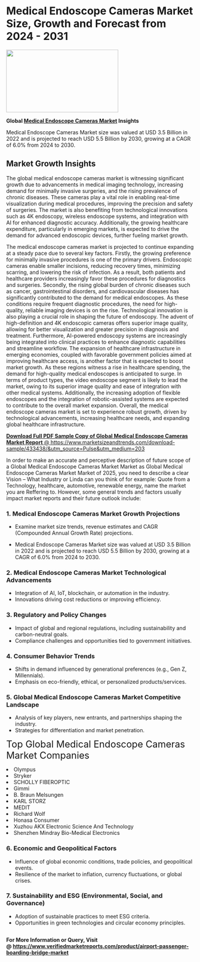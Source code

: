 <H1>Medical Endoscope Cameras Market Size, Growth and Forecast from 2024 - 2031</H1><img class="aligncenter size-medium wp-image-584254" src="https://thirdeyenews.in/wp-content/uploads/2024/09/Global-Market-Research-300x168.jpeg" alt="" width="300" height="168" /><p><strong>Global&nbsp;<a href="https://www.marketsizeandtrends.com/download-sample/433438/&amp;utm_source=Pulse&amp;utm_medium=203">Medical Endoscope Cameras Market</a> Insights</strong></p><p>Medical Endoscope Cameras Market size was valued at USD 3.5 Billion in 2022 and is projected to reach USD 5.5 Billion by 2030, growing at a CAGR of 6.0% from 2024 to 2030.</p><p><h2>Market Growth Insights</h2> <p>The global medical endoscope cameras market is witnessing significant growth due to advancements in medical imaging technology, increasing demand for minimally invasive surgeries, and the rising prevalence of chronic diseases. These cameras play a vital role in enabling real-time visualization during medical procedures, improving the precision and safety of surgeries. The market is also benefiting from technological innovations such as 4K endoscopy, wireless endoscope systems, and integration with AI for enhanced diagnostic accuracy. Additionally, the growing healthcare expenditure, particularly in emerging markets, is expected to drive the demand for advanced endoscopic devices, further fueling market growth.</p> <p><a href="#"></a></p> <p>The medical endoscope cameras market is projected to continue expanding at a steady pace due to several key factors. Firstly, the growing preference for minimally invasive procedures is one of the primary drivers. Endoscopic cameras enable smaller incisions, reducing recovery times, minimizing scarring, and lowering the risk of infection. As a result, both patients and healthcare providers increasingly favor these procedures for diagnostics and surgeries. Secondly, the rising global burden of chronic diseases such as cancer, gastrointestinal disorders, and cardiovascular diseases has significantly contributed to the demand for medical endoscopes. As these conditions require frequent diagnostic procedures, the need for high-quality, reliable imaging devices is on the rise. Technological innovation is also playing a crucial role in shaping the future of endoscopy. The advent of high-definition and 4K endoscopic cameras offers superior image quality, allowing for better visualization and greater precision in diagnosis and treatment. Furthermore, AI-powered endoscopy systems are increasingly being integrated into clinical practices to enhance diagnostic capabilities and streamline workflow. The expansion of healthcare infrastructure in emerging economies, coupled with favorable government policies aimed at improving healthcare access, is another factor that is expected to boost market growth. As these regions witness a rise in healthcare spending, the demand for high-quality medical endoscopes is anticipated to surge. In terms of product types, the video endoscope segment is likely to lead the market, owing to its superior image quality and ease of integration with other medical systems. Additionally, the increasing adoption of flexible endoscopes and the integration of robotic-assisted systems are expected to contribute to the overall market expansion. Overall, the medical endoscope cameras market is set to experience robust growth, driven by technological advancements, increasing healthcare needs, and expanding global healthcare infrastructure. <p><a href="#"></p><p><span class=""><strong>Download Full PDF Sample Copy of Global Medical Endoscope Cameras Market Report</strong> @ <a href="https://www.marketsizeandtrends.com/download-sample/433438/&amp;utm_source=Pulse&amp;utm_medium=203" target="_blank">https://www.marketsizeandtrends.com/download-sample/433438/&amp;utm_source=Pulse&amp;utm_medium=203</a></span></p><p>In order to make an accurate and perceptive description of future scope of a Global&nbsp;Medical Endoscope Cameras Market Market as Global&nbsp;Medical Endoscope Cameras Market Market of 2025, you need to describe a clear Vision &ndash; What Industry or Linda can you think of for example: Quote from a Technology, healthcare, automotive, renewable energy, name the market you are Reffering to. However, some general trends and factors usually impact market reports and their future outlook include:</p><h3>1.&nbsp;<strong>Medical Endoscope Cameras Market Growth Projections</strong></h3><ul><li>Examine market size trends, revenue estimates and CAGR (Compounded Annual Growth Rate) projections.</li><li><p>Medical Endoscope Cameras Market size was valued at USD 3.5 Billion in 2022 and is projected to reach USD 5.5 Billion by 2030, growing at a CAGR of 6.0% from 2024 to 2030.</p></li></ul><h3>2.&nbsp;<strong>Medical Endoscope Cameras Market Technological Advancements</strong></h3><ul><li>Integration of AI, IoT, blockchain, or automation in the industry.</li><li>Innovations driving cost reductions or improving efficiency.</li></ul><h3>3.&nbsp;<strong>Regulatory and Policy Changes</strong></h3><ul><li>Impact of global and regional regulations, including sustainability and carbon-neutral goals.</li><li>Compliance challenges and opportunities tied to government initiatives.</li></ul><h3>4.&nbsp;<strong>Consumer Behavior Trends</strong></h3><ul><li>Shifts in demand influenced by generational preferences (e.g., Gen Z, Millennials).</li><li>Emphasis on eco-friendly, ethical, or personalized products/services.</li></ul><h3>5.&nbsp;<strong>Global Medical Endoscope Cameras Market Competitive Landscape</strong></h3><ul><li>Analysis of key players, new entrants, and partnerships shaping the industry.</li><li>Strategies for differentiation and market penetration.</li></ul><p data-pm-slice="1 1 []"><span style="color: inherit; font-family: inherit; font-size: 25px;">Top Global Medical Endoscope Cameras Market Companies</span></p><div class="" data-test-id=""><p><li>Olympus</li><li> Stryker</li><li> SCHOLLY FIBEROPTIC</li><li> Gimmi</li><li> B. Braun Melsungen</li><li> KARL STORZ</li><li> MEDIT</li><li> Richard Wolf</li><li> Honasa Consumer</li><li> Xuzhou AKX Electronic Science And Technology</li><li> Shenzhen Mindray Bio-Medical Electronics</li></p></div><h3>6.&nbsp;<strong>Economic and Geopolitical Factors</strong></h3><ul><li>Influence of global economic conditions, trade policies, and geopolitical events.</li><li>Resilience of the market to inflation, currency fluctuations, or global crises.</li></ul><h3>7.&nbsp;<strong>Sustainability and ESG (Environmental, Social, and Governance)</strong></h3><ul><li>Adoption of sustainable practices to meet ESG criteria.</li><li>Opportunities in green technologies and circular economy principles.</li></ul><h2><strong style="font-size: 14px;">For More Information or Query, Visit @&nbsp;</strong><a style="background-color: #ffffff; font-size: 14px;" href="https://www.marketsizeandtrends.com/report/medical-endoscope-cameras-market/" target="_blank">https://www.verifiedmarketreports.com/product/airport-passenger-boarding-bridge-market</a></h2>
